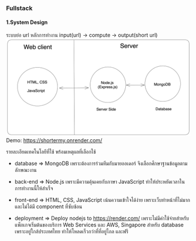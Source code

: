 ### Fullstack
#### 1.System Design
ระบบย่อ url
หลักการทำงาน 
input(url) -> compute -> output(short url)
![alt text](Untitled-2023-01-09-0119.png)
Demo: https://shortermy.onrender.com/

รายละเอียดเทคโนโลยีที่ใช้ พร้อมเหตุผลที่เลือกใช้
- database
=> MongoDB เพราะต้องการร่วมทีมกับมายออเดอร์ จึงเลือกศึกษาฐานข้อมูลตามลักษณะงาน

- back-end
=> Node.js เพราะมีความคุ้นเคยกับภาษา JavaScript ทำให้ประหยัดเวลาในการทำงานนี้ให้สำเร็จ

- front-end
=> HTML, CSS, JavaScript เน้นความเข้าใจได้ง่าย เพราะเว็บทำหน้าที่ไม่มาก และไม่ได้มี component ที่ซับซ้อน

- deployment 
=> Deploy nodejs to https://render.com/ เพราะไม่มีค่าใช้จ่ายสำหรับแพ็กเกจเริ่มต้นของบริการ Web Services
และ AWS, Singapore สำหรับ database เพราะอยู่ใกล้ประเทศไทย ทำให้โหลดเร็วกว่าที่ที่อยู่ไกล และฟรี